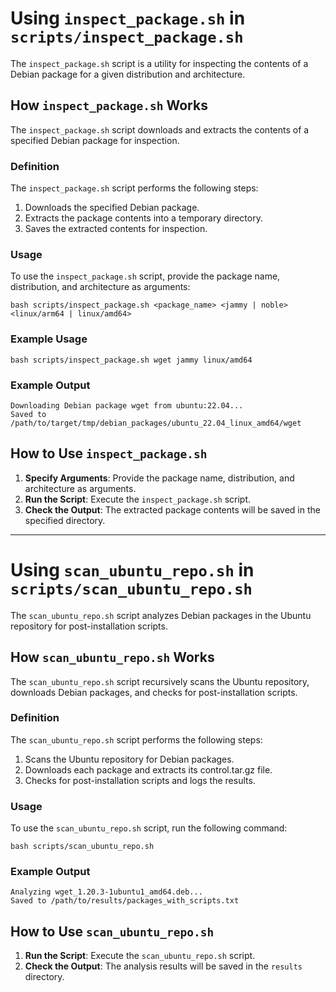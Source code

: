 # Using `inspect_package.sh` in `scripts/inspect_package.sh`

The `inspect_package.sh` script is a utility for inspecting the contents of a Debian package for a given distribution and architecture.

## How `inspect_package.sh` Works

The `inspect_package.sh` script downloads and extracts the contents of a specified Debian package for inspection.

### Definition

The `inspect_package.sh` script performs the following steps:
1. Downloads the specified Debian package.
2. Extracts the package contents into a temporary directory.
3. Saves the extracted contents for inspection.

### Usage

To use the `inspect_package.sh` script, provide the package name, distribution, and architecture as arguments:

```shell
bash scripts/inspect_package.sh <package_name> <jammy | noble> <linux/arm64 | linux/amd64>
```

### Example Usage

```shell
bash scripts/inspect_package.sh wget jammy linux/amd64
```

### Example Output

```shell
Downloading Debian package wget from ubuntu:22.04...
Saved to /path/to/target/tmp/debian_packages/ubuntu_22.04_linux_amd64/wget
```

## How to Use `inspect_package.sh`

1. **Specify Arguments**: Provide the package name, distribution, and architecture as arguments.
2. **Run the Script**: Execute the `inspect_package.sh` script.
3. **Check the Output**: The extracted package contents will be saved in the specified directory.

---

# Using `scan_ubuntu_repo.sh` in `scripts/scan_ubuntu_repo.sh`

The `scan_ubuntu_repo.sh` script analyzes Debian packages in the Ubuntu repository for post-installation scripts.

## How `scan_ubuntu_repo.sh` Works

The `scan_ubuntu_repo.sh` script recursively scans the Ubuntu repository, downloads Debian packages, and checks for post-installation scripts.

### Definition

The `scan_ubuntu_repo.sh` script performs the following steps:
1. Scans the Ubuntu repository for Debian packages.
2. Downloads each package and extracts its control.tar.gz file.
3. Checks for post-installation scripts and logs the results.

### Usage

To use the `scan_ubuntu_repo.sh` script, run the following command:

```shell
bash scripts/scan_ubuntu_repo.sh
```

### Example Output

```shell
Analyzing wget_1.20.3-1ubuntu1_amd64.deb...
Saved to /path/to/results/packages_with_scripts.txt
```

## How to Use `scan_ubuntu_repo.sh`

1. **Run the Script**: Execute the `scan_ubuntu_repo.sh` script.
2. **Check the Output**: The analysis results will be saved in the `results` directory.
